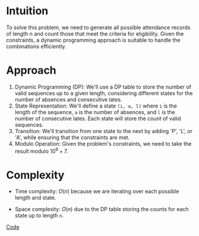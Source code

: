 # Intuition
To solve this problem, we need to generate all possible attendance records of length n and count those that meet the criteria for eligibility. Given the constraints, a dynamic programming approach is suitable to handle the combinations efficiently.

# Approach
1. Dynamic Programming (DP): We'll use a DP table to store the number of valid sequences up to a given length, considering different states for the number of absences and consecutive lates.
2. State Representation: We'll define a state `(i, a, l)` where `i` is the length of the sequence, `a` is the number of absences, and `l` is the number of consecutive lates. Each state will store the count of valid sequences.
3. Transition: We'll transition from one state to the next by adding 'P', 'L', or 'A', while ensuring that the constraints are met.
4. Modulo Operation: Given the problem's constraints, we need to take the result modulo $10^9+7$.


# Complexity
- Time complexity:
$O(n)$ because we are iterating over each possible length and state.

- Space complexity:
$O(n)$ due to the DP table storing the counts for each state up to length `n`.

[Code](./552-Student-Attendance-Record-II.ts)